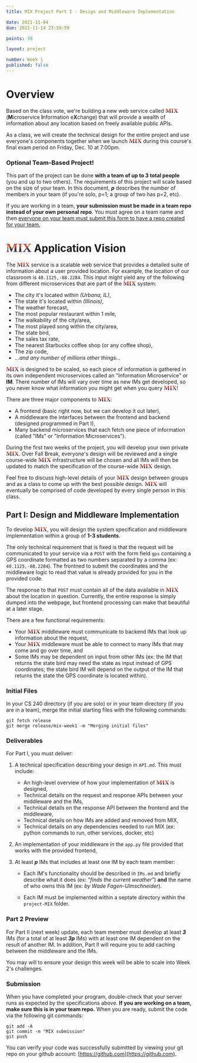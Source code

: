```yaml
---
title: MIX Project Part I - Design and Middleware Implementation

date: 2021-11-04
due: 2021-11-14 23:59:59

points: 30

layout: project

number: Week 1
published: false
---
```


<style>
.mix {
  font-weight: bold;
  font-size: 120%;
  line-height: 80%;
  height: 80%;
  background: -webkit-linear-gradient(#13294B, #FF552E, #13294B, #FF552E);
  -webkit-background-clip: text;
  -webkit-text-fill-color: transparent;
  font-family: Montserrat;
}
</style>

# Overview

Based on the class vote, we're building a new web service called <span class="mix">MIX</span> (**M**icroservice **I**nformation e**X**change) that will provide a wealth of information about any location based on freely available public APIs.

As a class, we will create the technical design for the entire project and use everyone's components together when we launch <span class="mix">MIX</span> during this course's final exam period on Friday, Dec. 10 at 7:00pm.

<div class="alert alert-info" role="alert">
  <h3>Optional Team-Based Project!</h3>
  <p>
    This part of the project can be done <b>with a team of up to 3 total people</b> (you and up to two others).
    The requirements of this project will scale based on the size of your team.  In this document,
    <b><i>p</i></b> describes the number of members in your team (if you're solo, p=1; a group of two
    has p=2, etc).
  </p>
  <p>
    If you are working in a team, <b>your submission must be made in a team repo instead of your own personal
    repo</b>.  You must agree on a team name and then <a href="https://docs.google.com/forms/d/e/1FAIpQLSdzAPa1jsYw_o7-E2r7C4OXWnFR4wQG4UBs0JYBA2sErMHlBQ/viewform?usp=sf_link" target="_blank">everyone on your team must submit this form to have a repo created
    for your team.</a>
  </p>
</div>


<h1><span class="mix">MIX</span> Application Vision</h1>

The <span class="mix">MIX</span> service is a scalable web service that provides a detailed suite of information about a user provided location.  For example, the location of our classroom is `40.1125,-88.2284`.  This input might yield any of the following from different microservices that are part of the <span class="mix">MIX</span> system:

- The city it's located within *(Urbana, IL)*,
- The state it's located within *(Illinois)*,
- The weather forecast,
- The most popular restaurant within 1 mile,
- The walkability of the city/area,
- The most played song within the city/area,
- The state bird,
- The sales tax rate,
- The nearest Starbucks coffee shop (or any coffee shop),
- The zip code,
- *...and any number of millions other things...*

<span class="mix">MIX</span> is designed to be scaled, so each piece of information is gathered in its own independent microservices called an "Information Microservice" or **IM**.  There number of IMs will vary over time as new IMs get developed, so you never know what information you might get when you query <span class="mix">MIX</span>!

There are three major components to <span class="mix">MIX</span>:

- A frontend (basic right now, but we can develop it out later),
- A middleware the interfaces between the frontend and backend (designed programmed in Part I),
- Many backend microservices that each fetch one piece of information (called "IMs" or "Information Microservices").

During the first two weeks of the project, you will develop your own private <span class="mix">MIX</span>.  Over Fall Break, everyone's design will be reviewed and a single course-wide <span class="mix">MIX</span> infrastructure will be chosen and all IMs will then be updated to match the specification of the course-wide <span class="mix">MIX</span> design.

Feel free to discuss high-level details of your <span class="mix">MIX</span> design between groups and as a class to come up with the best possible design.  <span class="mix">MIX</span> will eventually be comprised of code developed by every single person in this class.


## Part I: Design and Middleware Implementation

To develop <span class="mix">MIX</span>, you will design the system specification and middleware implementation within a group of **1-3 students**.

The only technical requirement that is fixed is that the request will be communicated to your service via a `POST` with the form field `gps` containing a GPS coordinate formatted as two numbers separated by a comma (ex: `40.1125,-88.2284`).  The frontned to submit the coordinates and the middleware logic to read that value is already provided for you in the provided code.

The response to that `POST` must contain all of the data available in <span class="mix">MIX</span> about the location in question.  Currently, the entire response is simply dumped into the webpage, but frontend processing can make that beautiful at a later stage.

There are a few functional requirements:

- Your <span class="mix">MIX</span> middleware must communicate to backend IMs that look up information about the request,
- Your <span class="mix">MIX</span> middleware must be able to connect to many IMs that may come and go over time, and
- Some IMs may be dependent on input from other IMs (ex: the IM that returns the state bird may need the state as input instead of GPS coordinates; the state bird IM will depend on the output of the IM that returns the state the GPS coordinate is located within).


### Initial Files

In your CS 240 directory (if you are solo) or in your team directory (if you are in a team), merge the initial starting files with the following commands:

```
git fetch release
git merge release/mix-week1 -m "Merging initial files"
```


### Deliverables

For Part I, you must deliver:

1. A technical specification describing your design in `API.md`.  This must include:

    * An high-level overview of how your implementation of <span class="mix">MIX</span> is designed,
    * Technical details on the request and response APIs between your middleware and the IMs,
    * Technical details on the response API between the frontend and the middleware,
    * Technical details on how IMs are added and removed from MIX,
    * Technical details on any dependencies needed to run MIX (ex: python commands to run, other services, docker, etc)


2. An implementation of your middleware in the `app.py` file provided that works with the provided frontend,

3. At least ***p*** IMs that includes at least one IM by each team member:

    * Each IM's functionality should be described in `IMs.md` and briefly describe what it does (ex: *"finds the current weather"*) **and** the name of who owns this IM (ex: *by Wade Fagen-Ulmschneider*).

    * Each IM must be implemented within a septate directory within the `project-MIX` folder.


### Part 2 Preview

For Part II (next week) update, each team member must develop at least ***3*** IMs (for a total of at least ***3p*** IMs) with at least one IM dependent on the result of another IM.  In addition, Part II will require you to add caching between the middleware and the IMs.

You may will to ensure your design this week will be able to scale into Week 2's challenges.


### Submission

When you have completed your program, double-check that your server runs as expected by the specifications above.  **If you are working on a team, make sure this is in your team repo.**  When you are ready, submit the code via the following git commands:

```
git add -A
git commit -m "MIX submission"
git push
```

You can verify your code was successfully submitted by viewing your git repo on your github account: [https://github.com](https://github.com).

